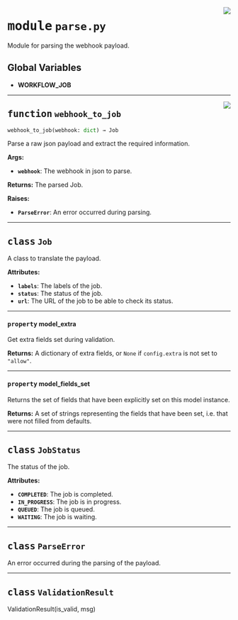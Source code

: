 <!-- markdownlint-disable -->

<a href="../webhook_router/parse.py#L0"><img align="right" style="float:right;" src="https://img.shields.io/badge/-source-cccccc?style=flat-square"></a>

# <kbd>module</kbd> `parse.py`
Module for parsing the webhook payload. 

**Global Variables**
---------------
- **WORKFLOW_JOB**

---

<a href="../webhook_router/parse.py#L50"><img align="right" style="float:right;" src="https://img.shields.io/badge/-source-cccccc?style=flat-square"></a>

## <kbd>function</kbd> `webhook_to_job`

```python
webhook_to_job(webhook: dict) → Job
```

Parse a raw json payload and extract the required information. 



**Args:**
 
 - <b>`webhook`</b>:  The webhook in json to parse. 



**Returns:**
 The parsed Job. 



**Raises:**
 
 - <b>`ParseError`</b>:  An error occurred during parsing. 


---

## <kbd>class</kbd> `Job`
A class to translate the payload. 



**Attributes:**
 
 - <b>`labels`</b>:  The labels of the job. 
 - <b>`status`</b>:  The status of the job. 
 - <b>`url`</b>:  The URL of the job to be able to check its status. 


---

#### <kbd>property</kbd> model_extra

Get extra fields set during validation. 



**Returns:**
  A dictionary of extra fields, or `None` if `config.extra` is not set to `"allow"`. 

---

#### <kbd>property</kbd> model_fields_set

Returns the set of fields that have been explicitly set on this model instance. 



**Returns:**
  A set of strings representing the fields that have been set,  i.e. that were not filled from defaults. 




---

## <kbd>class</kbd> `JobStatus`
The status of the job. 



**Attributes:**
 
 - <b>`COMPLETED`</b>:  The job is completed. 
 - <b>`IN_PROGRESS`</b>:  The job is in progress. 
 - <b>`QUEUED`</b>:  The job is queued. 
 - <b>`WAITING`</b>:  The job is waiting. 





---

## <kbd>class</kbd> `ParseError`
An error occurred during the parsing of the payload. 





---

## <kbd>class</kbd> `ValidationResult`
ValidationResult(is_valid, msg) 





